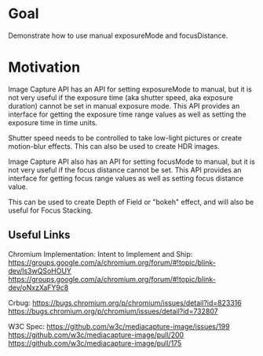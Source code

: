 # Goal

Demonstrate how to use manual exposureMode and focusDistance.

# Motivation

Image Capture API has an API for setting exposureMode to manual,
but it is not very useful if the exposure time (aka shutter speed,
aka exposure duration) cannot be set in manual exposure mode.
This API provides an interface for getting the exposure time range values
as well as setting the exposure time in time units.

Shutter speed needs to be controlled to take low-light pictures or
create motion-blur effects. This can also be used to create HDR images.

Image Capture API also has an API for setting focusMode to manual, 
but it is not very useful if the focus distance cannot be set. 
This API provides an interface for getting focus range values as 
well as setting focus distance value.

This can be used to create Depth of Field or "bokeh" effect, and 
will also be useful for Focus Stacking.


## Useful Links

Chromium Implementation:
Intent to Implement and Ship:
https://groups.google.com/a/chromium.org/forum/#!topic/blink-dev/ls3wQSoHOUY
https://groups.google.com/a/chromium.org/forum/#!topic/blink-dev/oNxzXaFY9c8

Crbug:
https://bugs.chromium.org/p/chromium/issues/detail?id=823316
https://bugs.chromium.org/p/chromium/issues/detail?id=732807

W3C Spec:
https://github.com/w3c/mediacapture-image/issues/199
https://github.com/w3c/mediacapture-image/pull/200
https://github.com/w3c/mediacapture-image/pull/175
